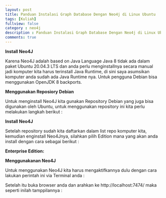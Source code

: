 ```yaml
---
layout: post
title: Panduan Instalasi Graph Database Dengan Neo4j di Linux Ubuntu
tags: [Kuliah]
fullview: false
category : neo4j
description : Panduan Instalasi Graph Database Dengan Neo4j di Linux Ubuntu
comments: true
---
```

**Install Neo4J**

Karena Neo4J adalah based on Java Language Java 8 tidak ada dalam paket Ubuntu 20.04.3 LTS dan anda perlu menginstallnya secara manual jadi komputer kita harus terinstall Java Runtime, di sini saya asumsikan komputer anda sudah ada Java Runtime nya. Untuk pengguna Debian bisa menggunakan OpenJDK 8 backports.

**Menggunakan Reposiory Debian**

Untuk menginstall Neo4J kita gunakan Repository Debian yang juga bisa digunakan oleh Ubuntu, untuk menggunakan repository ini kita perlu melakukan langkah berikut :

<script src="https://gist.github.com/wanwanvm/9f8b15b9350daf8eca81770e28a8236a.js"></script>

**Install Neo4J**

Setelah repository sudah kita daftarkan dalam list repo komputer kita, kemudian enginstall Neo4Jnya, silahkan pilih Edition mana yang akan anda install dengan cara sebagai berikut : 

<script src="https://gist.github.com/wanwanvm/c6840f3990d7e655f0b77bf885c8d661.js"></script>

**Enterprise Edition:**

<script src="https://gist.github.com/wanwanvm/9e936abcdfa9c5cc85828164fea70bcf.js"></script>

**Menggunakanan Neo4J**

Untuk menggunakan Neo4J kita harus mengaktifkannya dulu dengan cara lakukan perintah ini via Terminal anda :

<script src="https://gist.github.com/wanwanvm/717a7412c1ef34449952028fa32bfe6b.js"></script>

Setelah itu buka browser anda dan arahkan ke http://localhost:7474/ maka seperti inilah tamppilannya :



